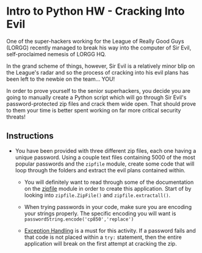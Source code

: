 # Intro to Python HW - Cracking Into Evil

One of the super-hackers working for the League of Really Good Guys (LORGG) recently managed to break his way into the computer of Sir Evil, self-proclaimed nemesis of LORGG HQ.

In the grand scheme of things, however, Sir Evil is a relatively minor blip on the League's radar and so the process of cracking into his evil plans has been left to the newbie on the team... YOU!

In order to prove yourself to the senior superhackers, you decide you are going to manually create a Python script which will go through Sir Evil's password-protected zip files and crack them wide open. That should prove to them your time is better spent working on far more critical security threats!

## Instructions

* You have been provided with three different zip files, each one having a unique password. Using a couple text files containing 5000 of the most popular passwords and the `zipfile` module, create some code that will loop through the folders and extract the evil plans contained within.

    * You will definitely want to read through some of the documentation on the [zipfile](https://docs.python.org/3/library/zipfile.html) module in order to create this application. Start of by looking into `zipfile.ZipFile()` and `zipfile.extractall()`.

    * When trying passwords in your code, make sure you are encoding your strings properly. The specific encoding you will want is `passwordString.encode('cp850','replace')`

    * [Exception Handling](http://www.pythonforbeginners.com/error-handling/exception-handling-in-python) is a must for this activity. If a password fails and that code is not placed within a `try:` statement, then the entire application will break on the first attempt at cracking the zip.